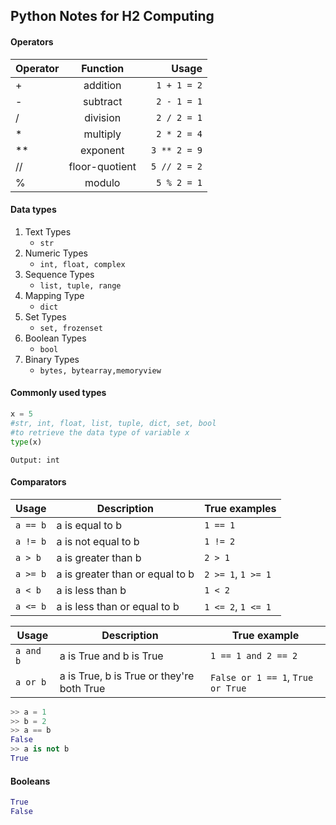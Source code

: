 ## Python Notes for H2 Computing

#### Operators
| Operator |    Function    |              Usage |
| -------- | :------------: | -----------------: |
| +        |    addition    |    ```1 + 1 = 2``` |
| -        |    subtract    |   ``` 2 - 1 = 1``` |
| /        |    division    |   ``` 2 / 2 = 1``` |
| *        |    multiply    |   ``` 2 * 2 = 4``` |
| **       |    exponent    |  ``` 3 ** 2 = 9``` |
| //       | floor-quotient | ``` 5 // 2 = 2 ``` |
| %        |     modulo     |    ```5 % 2 = 1``` |

#### Data types
1. Text Types
   *  ```str```
2. Numeric Types
   * ```int, float, complex```
3. Sequence Types
   * ```list, tuple, range```
4. Mapping Type
   * ```dict```
5. Set Types
   * ```set, frozenset```
6. Boolean Types
   * ```bool```
7. Binary Types
   * ```bytes, bytearray,memoryview```  

#### Commonly used types
```python
x = 5
#str, int, float, list, tuple, dict, set, bool
#to retrieve the data type of variable x
type(x)
```
```
Output: int
```

#### Comparators

| Usage    | Description                     | True examples      |
| -------- | ------------------------------- | ------------------ |
| `a == b` | a is equal to b                 | `1 == 1`           |
| `a != b` | a is not equal to b             | `1 != 2`           |
| `a > b`  | a is greater than b             | `2 > 1`            |
| `a >= b` | a is greater than or equal to b | `2 >= 1`, `1 >= 1` |
| `a < b`  | a is less than b                | `1 < 2`            |
| `a <= b` | a is less than or equal to b    | `1 <= 2`, `1 <= 1` |

| Usage     | Description                               | True example                      |
| --------- | ----------------------------------------- | --------------------------------- |
| `a and b` | a is True and b is True                   | `1 == 1 and 2 == 2`               |
| `a or b`  | a is True, b is True or they're both True | `False or 1 == 1`, `True or True` |

```python
>> a = 1
>> b = 2
>> a == b
False
>> a is not b
True
```

#### Booleans

```python
True
False
```

